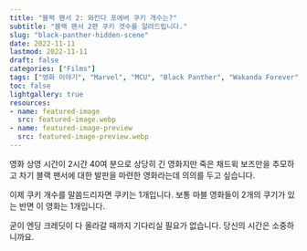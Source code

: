 ```yaml
---
title: "블랙 팬서 2: 와칸다 포에버 쿠키 개수는?"
subtitle: "블랙 팬서 2편 쿠키 갯수를 알려드립니다."
slug: "black-panther-hidden-scene"
date: 2022-11-11
lastmod: 2022-11-11
draft: false
categories: ["Films"]
tags: ["영화 이야기", "Marvel", "MCU", "Black Panther", "Wakanda Forever", "쿠키 영상"]
toc: false
lightgallery: true
resources:
- name: featured-image
  src: featured-image.webp
- name: featured-image-preview
  src: featured-image-preview.webp
---
```


영화 상영 시간이 2시간 40여 분으로 상당히 긴 영화지만 죽은 채드윅 보즈만을 추모하고 차기 블랙 팬서에 대한 발판을 마련한 영화라는데 의의를 두고 싶습니다.

이제 쿠키 개수를 말씀드리자면 쿠키는 1개입니다. 보통 마블 영화들이 2개의 쿠기가 있는 반면 이 영화는 1개입니다.

굳이 엔딩 크레딧이 다 올라갈 때까지 기다리실 필요가 없습니다. 당신의 시간은 소중하니까요.

